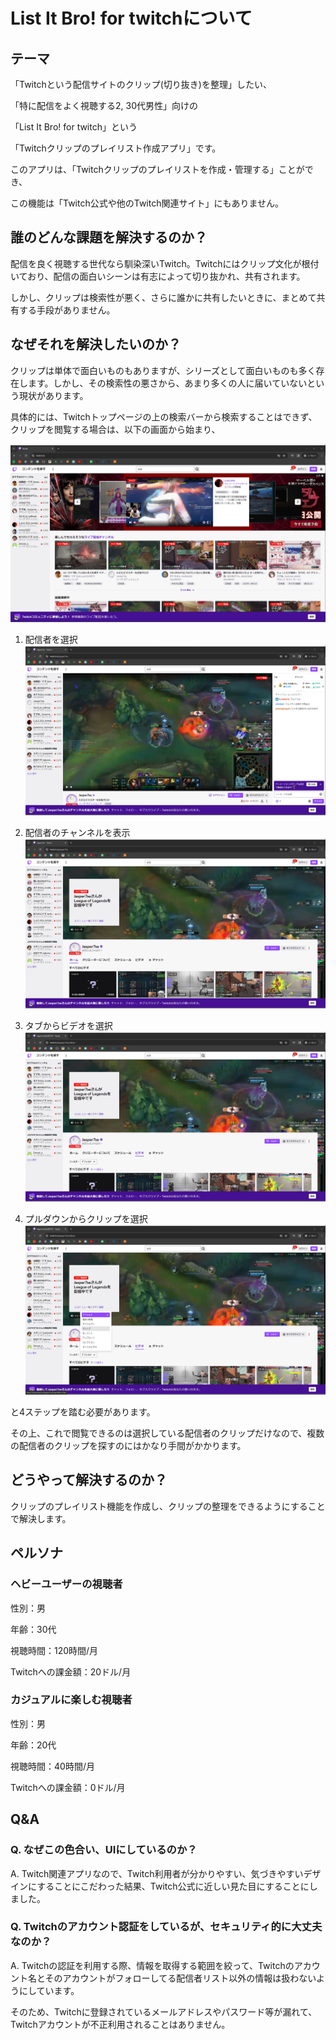 # List It Bro! for twitchについて

## テーマ
「Twitchという配信サイトのクリップ(切り抜き)を整理」したい、

「特に配信をよく視聴する2, 30代男性」向けの

「List It Bro! for twitch」という

「Twitchクリップのプレイリスト作成アプリ」です。

このアプリは、「Twitchクリップのプレイリストを作成・管理する」ことができ、

この機能は「Twitch公式や他のTwitch関連サイト」にもありません。

## 誰のどんな課題を解決するのか？
配信を良く視聴する世代なら馴染深いTwitch。Twitchにはクリップ文化が根付いており、配信の面白いシーンは有志によって切り抜かれ、共有されます。

しかし、クリップは検索性が悪く、さらに誰かに共有したいときに、まとめて共有する手段がありません。

## なぜそれを解決したいのか？
クリップは単体で面白いものもありますが、シリーズとして面白いものも多く存在します。しかし、その検索性の悪さから、あまり多くの人に届いていないという現状があります。

具体的には、Twitchトップページの上の検索バーから検索することはできず、クリップを閲覧する場合は、以下の画面から始まり、

![](./img/twitch1.png)

1. 配信者を選択
![](./img/twitch2.png)

2. 配信者のチャンネルを表示
![](./img/twitch3.png)

3. タブからビデオを選択
![](./img/twitch4.png)

4. プルダウンからクリップを選択
![](./img/twitch5.png)

と4ステップを踏む必要があります。

その上、これで閲覧できるのは選択している配信者のクリップだけなので、複数の配信者のクリップを探すのにはかなり手間がかかります。

## どうやって解決するのか？
クリップのプレイリスト機能を作成し、クリップの整理をできるようにすることで解決します。

## ペルソナ
### ヘビーユーザーの視聴者
性別：男

年齢：30代

視聴時間：120時間/月

Twitchへの課金額：20ドル/月

### カジュアルに楽しむ視聴者
性別：男

年齢：20代

視聴時間：40時間/月

Twitchへの課金額：0ドル/月

## Q&A
### Q. なぜこの色合い、UIにしているのか？
A. Twitch関連アプリなので、Twitch利用者が分かりやすい、気づきやすいデザインにすることにこだわった結果、Twitch公式に近しい見た目にすることにしました。

### Q. Twitchのアカウント認証をしているが、セキュリティ的に大丈夫なのか？
A. Twitchの認証を利用する際、情報を取得する範囲を絞って、Twitchのアカウント名とそのアカウントがフォローしてる配信者リスト以外の情報は扱わないようにしています。

そのため、Twitchに登録されているメールアドレスやパスワード等が漏れて、Twitchアカウントが不正利用されることはありません。